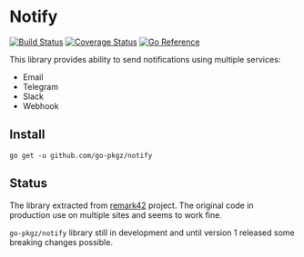 # Notify

[![Build Status](https://github.com/go-pkgz/notify/workflows/build/badge.svg)](https://github.com/go-pkgz/notify/actions) [![Coverage Status](https://coveralls.io/repos/github/go-pkgz/notify/badge.svg?branch=master)](https://coveralls.io/github/go-pkgz/notify?branch=master) [![Go Reference](https://pkg.go.dev/badge/github.com/go-pkgz/notify.svg)](https://pkg.go.dev/github.com/go-pkgz/notify)

This library provides ability to send notifications using multiple services:
- Email
- Telegram
- Slack
- Webhook

## Install

`go get -u github.com/go-pkgz/notify`

## Status

The library extracted from [remark42](https://github.com/umputun/remark) project. The original code in production use on multiple sites and seems to work fine.

`go-pkgz/notify` library still in development and until version 1 released some breaking changes possible.
